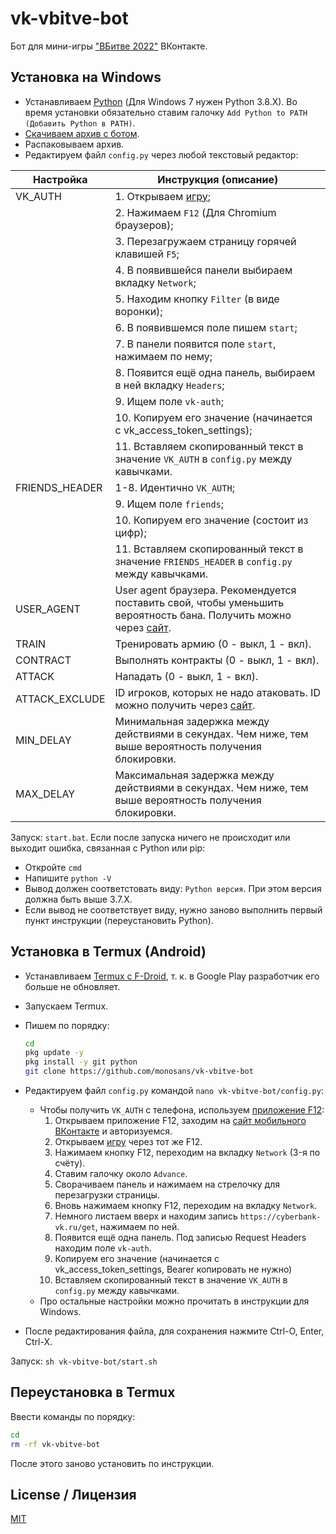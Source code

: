 # vk-vbitve-bot

Бот для мини-игры ["ВБитве 2022"](https://vk.com/app7801617) ВКонтакте.

## Установка на Windows

- Устанавливаем [Python](https://python.org/downloads/windows) (Для Windows 7 нужен Python 3.8.X). Во время установки обязательно ставим галочку `Add Python to PATH (Добавить Python в PATH)`.
- [Скачиваем архив с ботом](https://github.com/monosans/vk-vbitve-bot/archive/refs/heads/main.zip).
- Распаковываем архив.
- Редактируем файл `config.py` через любой текстовый редактор:

| Настройка      | Инструкция (описание)                                                                                                                   |
| -------------- | --------------------------------------------------------------------------------------------------------------------------------------- |
| VK_AUTH        | 1. Открываем [игру](https://vk.com/app7801617);                                                                                         |
|                | 2. Нажимаем `F12` (Для Chromium браузеров);                                                                                             |
|                | 3. Перезагружаем страницу горячей клавишей `F5`;                                                                                        |
|                | 4. В появившейся панели выбираем вкладку `Network`;                                                                                     |
|                | 5. Находим кнопку `Filter` (в виде воронки);                                                                                            |
|                | 6. В появившемся поле пишем `start`;                                                                                                    |
|                | 7. В панели появится поле `start`, нажимаем по нему;                                                                                    |
|                | 8. Появится ещё одна панель, выбираем в ней вкладку `Headers`;                                                                          |
|                | 9. Ищем поле `vk-auth`;                                                                                                                 |
|                | 10. Копируем его значение (начинается c vk_access_token_settings);                                                                      |
|                | 11. Вставляем скопированный текст в значение `VK_AUTH` в `config.py` между кавычками.                                                   |
| FRIENDS_HEADER | 1-8. Идентично `VK_AUTH`;                                                                                                               |
|                | 9. Ищем поле `friends`;                                                                                                                 |
|                | 10. Копируем его значение (состоит из цифр);                                                                                            |
|                | 11. Вставляем скопированный текст в значение `FRIENDS_HEADER` в `config.py` между кавычками.                                            |
| USER_AGENT     | User agent браузера. Рекомендуется поставить свой, чтобы уменьшить вероятность бана. Получить можно через [сайт](https://юзерагент.рф). |
| TRAIN          | Тренировать армию (0 - выкл, 1 - вкл).                                                                                                  |
| CONTRACT       | Выполнять контракты (0 - выкл, 1 - вкл).                                                                                                |
| ATTACK         | Нападать (0 - выкл, 1 - вкл).                                                                                                           |
| ATTACK_EXCLUDE | ID игроков, которых не надо атаковать. ID можно получить через [сайт](https://regvk.com/id).                                            |
| MIN_DELAY      | Минимальная задержка между действиями в секундах. Чем ниже, тем выше вероятность получения блокировки.                                  |
| MAX_DELAY      | Максимальная задержка между действиями в секундах. Чем ниже, тем выше вероятность получения блокировки.                                 |

Запуск: `start.bat`. Если после запуска ничего не происходит или выходит ошибка, связанная с Python или pip:

- Откройте `cmd`
- Напишите `python -V`
- Вывод должен соответстовать виду: `Python версия`. При этом версия должна быть выше 3.7.X.
- Если вывод не соответствует виду, нужно заново выполнить первый пункт инструкции (переустановить Python).

## Установка в Termux (Android)

- Устанавливаем [Termux с F-Droid](https://f-droid.org/ru/packages/com.termux/), т. к. в Google Play разработчик его больше не обновляет.
- Запускаем Termux.
- Пишем по порядку:

  ```bash
  cd
  pkg update -y
  pkg install -y git python
  git clone https://github.com/monosans/vk-vbitve-bot
  ```

- Редактируем файл `config.py` командой `nano vk-vbitve-bot/config.py`:
  - Чтобы получить `VK_AUTH` с телефона, используем [приложение F12](https://play.google.com/store/apps/details?id=com.asfmapps.f12):
    1. Открываем приложение F12, заходим на [сайт мобильного ВКонтакте](https://m.vk.com) и авторизуемся.
    2. Открываем [игру](https://m.vk.com/app7801617) через тот же F12.
    3. Нажимаем кнопку F12, переходим на вкладку `Network` (3-я по счёту).
    4. Ставим галочку около `Advance`.
    5. Сворачиваем панель и нажимаем на стрелочку для перезагрузки страницы.
    6. Вновь нажимаем кнопку F12, переходим на вкладку `Network`.
    7. Немного листаем вверх и находим запись `https://cyberbank-vk.ru/get`, нажимаем по ней.
    8. Появится ещё одна панель. Под записью Request Headers находим поле `vk-auth`.
    9. Копируем его значение (начинается c vk_access_token_settings, Bearer копировать не нужно)
    10. Вставляем скопированный текст в значение `VK_AUTH` в `config.py` между кавычками.
  - Про остальные настройки можно прочитать в инструкции для Windows.
- После редактирования файла, для сохранения нажмите Ctrl-O, Enter, Ctrl-X.

Запуск: `sh vk-vbitve-bot/start.sh`

## Переустановка в Termux

Ввести команды по порядку:

```bash
cd
rm -rf vk-vbitve-bot
```

После этого заново установить по инструкции.

## License / Лицензия

[MIT](LICENSE)
